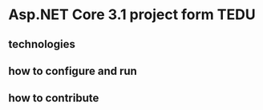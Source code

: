 ﻿# Asp.NET Core 3.1 project form TEDU
## technologies
## how to configure  and run
## how to contribute